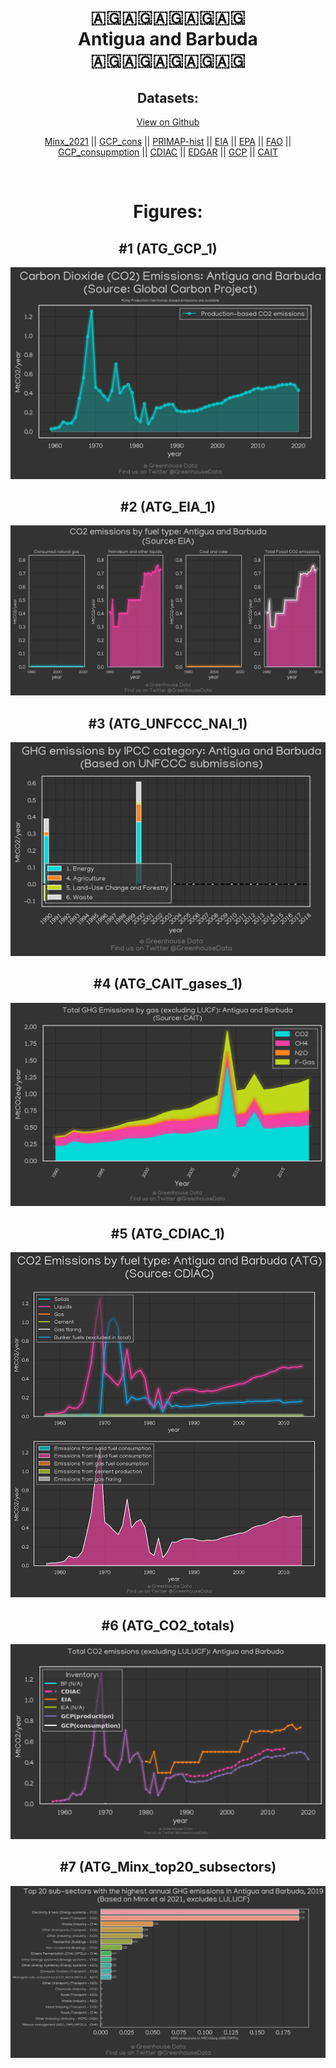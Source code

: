 
<center>
<h1 align="center">
🇦🇬🇦🇬🇦🇬🇦🇬🇦🇬
<br>
Antigua and Barbuda
<br>
🇦🇬🇦🇬🇦🇬🇦🇬🇦🇬
</h1>
<h2>Datasets:</h2>
<p><a href="https://github.com/dquintani/GreenhouseData/tree/master/country_data/ATG_Antigua and Barbuda/data">View on Github</a>
<br></p><p><a href="data/ATG_Minx_2021.csv">Minx_2021</a> || <a href="data/ATG_GCP_cons.csv">GCP_cons</a> || <a href="data/ATG_PRIMAP-hist.csv">PRIMAP-hist</a> || <a href="data/ATG_EIA.csv">EIA</a> || <a href="data/ATG_EPA.csv">EPA</a> || <a href="data/ATG_FAO.csv">FAO</a> || <a href="data/ATG_GCP_consupmption.csv">GCP_consupmption</a> || <a href="data/ATG_CDIAC.csv">CDIAC</a> || <a href="data/ATG_EDGAR.csv">EDGAR</a> || <a href="data/ATG_GCP.csv">GCP</a> || <a href="data/ATG_CAIT.csv">CAIT</a></p><p><br></p>
<h1>Figures:</h1><h2>#1 (ATG_GCP_1)</h2>
<p><img alt="" src="figures/ATG_GCP_1.png" /></p><h2>#2 (ATG_EIA_1)</h2>
<p><img alt="" src="figures/ATG_EIA_1.png" /></p><h2>#3 (ATG_UNFCCC_NAI_1)</h2>
<p><img alt="" src="figures/ATG_UNFCCC_NAI_1.png" /></p><h2>#4 (ATG_CAIT_gases_1)</h2>
<p><img alt="" src="figures/ATG_CAIT_gases_1.png" /></p><h2>#5 (ATG_CDIAC_1)</h2>
<p><img alt="" src="figures/ATG_CDIAC_1.png" /></p><h2>#6 (ATG_CO2_totals)</h2>
<p><img alt="" src="figures/ATG_CO2_totals.png" /></p><h2>#7 (ATG_Minx_top20_subsectors)</h2>
<p><img alt="" src="figures/ATG_Minx_top20_subsectors.png" /></p>